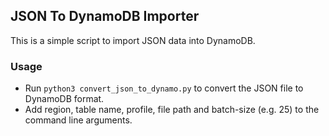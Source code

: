 ## JSON To DynamoDB Importer

This is a simple script to import JSON data into DynamoDB.

### Usage
- Run `python3 convert_json_to_dynamo.py` to convert the JSON file to DynamoDB format. 
- Add region, table name, profile, file path and batch-size (e.g. 25) to the command line arguments.